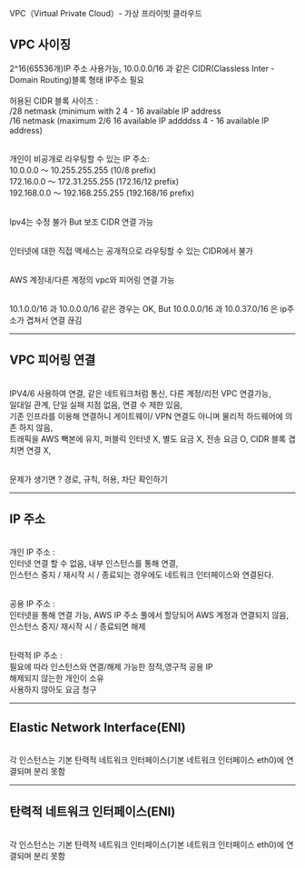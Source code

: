 VPC（Virtual Private Cloud）- 가상 프라이빗 클라우드

<h2>VPC 사이징</h2>  
2^16(65536개)IP 주소 사용가능, 10.0.0.0/16 과 같은 CIDR(Classless Inter - Domain Routing)블록 형태 IP주소 필요
<br><br>허용된 CIDR 블록 사이즈 : 
<br> /28 netmask (minimum with 2 4 - 16 available IP address
<br> /16 netmask (maximum 2/6 16 available IP addddss 4 - 16 available IP address)

<br>개인이 비공개로 라우팅할 수 있는 IP 주소:
<br>10.0.0.0 ～ 10.255.255.255 (10/8 prefix)
<br>172.16.0.0 ～ 172.31.255.255 (172.16/12 prefix)
<br>192.168.0.0 ～ 192.168.255.255 (192.168/16 prefix)

<br>Ipv4는 수정 불가 But 보조 CIDR 연결 가능 

<br>인터넷에 대한 직접 액세스는 공개적으로 라우팅할 수 있는 CIDR에서 불가

<br>AWS 계정내/다른 계정의 vpc와 피어링 연결 가능

<br> 10.1.0.0/16 과 10.0.0.0/16 같은 경우는 OK, But 10.0.0.0/16 과 10.0.37.0/16 은 ip주소가 겹쳐서 연결 끊김

<hr>

<h2>VPC 피어링 연결</h2> 
<br> IPV4/6 사용하여 연결, 같은 네트워크처럼 통신, 다른 계정/리전 VPC 연결가능,
<br> 일대일 관계, 단일 실패 지점 없음, 연결 수 제한 있음, 
<br> 기존 인프라를 이용해 연결하니 게이트웨이/ VPN 연결도 아니며 물리적 하드웨어에 의존 하지 않음,
<br> 트래픽을 AWS 빽본에 유지, 퍼블릭 인터넷 X, 별도 요금 X, 전송 요금 O, CIDR 블록 겹치면 연결 X,

<br> 문제가 생기면 ? 경로, 규칙, 허용, 차단 확인하기

<hr>

<h2>IP 주소</h2> 
<br> 개인 IP 주소 : 
<br> 인터넷 연결 할 수 없음, 내부 인스턴스를 통해 연결, 
<br> 인스턴스 중지 / 재시작 시 / 종료되는 경우에도 네트워크 인터페이스와 연결된다.

<br> 공용 IP 주소 : 
<br> 인터넷을 통해 연결 가능, AWS IP 주소 풀에서 할당되어 AWS 계정과 연결되지 않음,
<br> 인스턴스 중지/ 재시작 시 / 종료되면 해제

<br> 탄력적 IP 주소 : 
<br> 필요에 따라 인스턴스와 연결/해제 가능한 정적,영구적 공용 IP
<br> 해제되지 않는한 개인이 소유
<br> 사용하지 않아도 요금 청구

<hr>

<h2>Elastic Network Interface(ENI)</h2> 
<br> 각 인스턴스는 기본 탄력적 네트워크 인터페이스(기본 네트워크 인터페이스 eth0)에 연결되며 분리 못함

<hr>

<h2>탄력적 네트워크 인터페이스(ENI)</h2> 
<br> 각 인스턴스는 기본 탄력적 네트워크 인터페이스(기본 네트워크 인터페이스 eth0)에 연결되며 분리 못함
